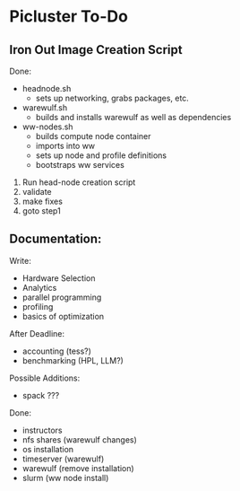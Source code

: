 # Picluster To-Do

## Iron Out Image Creation Script
Done:
- headnode.sh
    - sets up networking, grabs packages, etc.
- warewulf.sh
    - builds and installs warewulf as well as dependencies
- ww-nodes.sh
    - builds compute node container
    - imports into ww
    - sets up node and profile definitions
    - bootstraps ww services

1. Run head-node creation script
2. validate
3. make fixes
4. goto step1

## Documentation:
Write:
- Hardware Selection
- Analytics
- parallel programming
- profiling
- basics of optimization

After Deadline:
- accounting (tess?)
- benchmarking (HPL, LLM?)

Possible Additions:
- spack ???

Done:
- instructors
- nfs shares (warewulf changes)
- os installation
- timeserver (warewulf)
- warewulf (remove installation)
- slurm (ww node install)